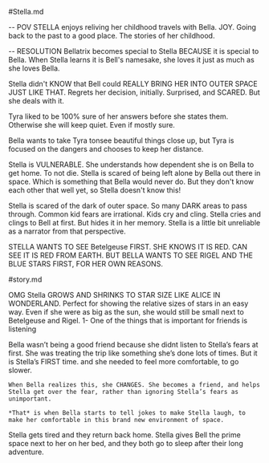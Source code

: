 #Stella.md

-- POV 
    STELLA enjoys reliving her childhood travels with Bella. JOY. Going back to the past to a good place. The stories of her childhood.

-- RESOLUTION
    Bellatrix becomes special to Stella BECAUSE it is special to Bella. When Stella learns it is Bell's namesake, she loves it just as much as she loves Bella.


Stella didn't KNOW that Bell could REALLY BRING HER INTO OUTER SPACE JUST LIKE THAT. Regrets her decision, initially. Surprised, and SCARED. 
But she deals with it.


Tyra liked to be 100% sure of her answers before she states them. Otherwise she will keep quiet. Even if mostly sure.

Bella wants to take Tyra tonsee beautiful things close up, but Tyra is focused on the dangers and chooses to keep her distance.

Stella is VULNERABLE. She understands how dependent she is on Bella to get home. To not die. 
Stella is scared of being left alone by Bella out there in space. Which is something that Bella would never do. But they don't know each other that well yet, so Stella doesn't know this!

Stella is scared of the dark of outer space. So many DARK areas to pass through. 
Common kid fears are irrational. Kids cry and cling. Stella cries and clings to Bell at first. But hides it in her memory. Stella is a little bit unreliable as a narrator from that perspective. 

STELLA WANTS TO SEE Betelgeuse FIRST. SHE KNOWS IT IS RED. CAN SEE IT IS RED FROM EARTH. BUT BELLA WANTS TO SEE RIGEL AND THE BLUE STARS FIRST, FOR HER OWN REASONS.


#story.md

OMG Stella GROWS AND SHRINKS TO STAR SIZE LIKE ALICE IN WONDERLAND. 
Perfect for showing the relative sizes of stars in an easy way. 
Even if she were as big as the sun, she would still be small next to Betelgeuse and Rigel. 
1-
One of the things that is important for friends is listening

Bella wasn’t being a good friend because she didnt listen to 
Stella’s fears at first. 
She was treating the trip like something she’s done lots of times. 
But it is Stella’s FIRST time. and she needed to feel more 
comfortable, to go slower.

    When Bella realizes this, she CHANGES. She becomes a friend, and helps Stella get over the fear, rather than ignoring Stella’s fears as unimportant.

    *That* is when Bella starts to tell jokes to make Stella laugh, to make her comfortable in this brand new environment of space.


Stella gets tired and they return back home. Stella gives Bell the prime space next to her on her bed, and they both go to sleep after their long adventure.